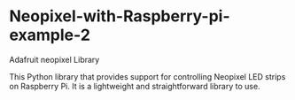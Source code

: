 # Neopixel-with-Raspberry-pi-example-2
Adafruit neopixel Library

This Python library that provides support for controlling Neopixel LED strips on Raspberry Pi. It is a lightweight and straightforward library to use.
